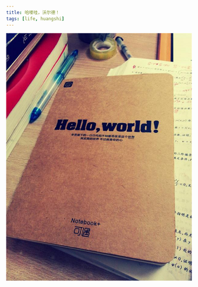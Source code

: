 ```yaml
---
title: 哈喽哇，沃尔德！
tags: [life, huangshi]
---
```


![P40719-181618-001_2820852](\media\files\2014\07\19\P40719-181618-001_2820852.jpg)
